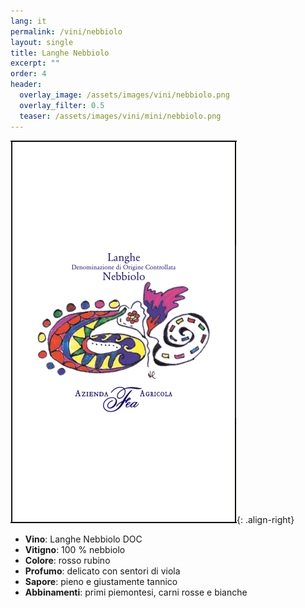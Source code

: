 ```yaml
---
lang: it
permalink: /vini/nebbiolo
layout: single
title: Langhe Nebbiolo
excerpt: ""
order: 4
header:
  overlay_image: /assets/images/vini/nebbiolo.png
  overlay_filter: 0.5
  teaser: /assets/images/vini/mini/nebbiolo.png
---
```

![Langhe Nebbiolo](/assets/images/vini/nebbiolo.png){: .align-right}

- **Vino**: Langhe Nebbiolo DOC
- **Vitigno**: 100 % nebbiolo
- **Colore**: rosso rubino
- **Profumo**: delicato con sentori di viola
- **Sapore**: pieno e giustamente tannico
- **Abbinamenti**: primi piemontesi, carni rosse e bianche

